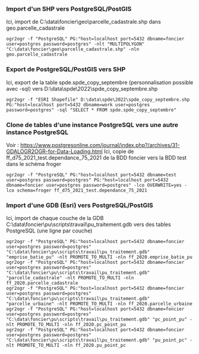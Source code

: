 ### Import d'un SHP vers PostgreSQL/PostGIS
Ici, import de C:\data\foncier\geo\parcelle_cadastrale.shp dans geo.parcelle_cadastrale
```
ogr2ogr -f "PostgreSQL" PG:"host=localhost port=5432 dbname=foncier user=postgres password=postgres" -nlt "MULTIPOLYGON" "C:\data\foncier\geo\parcelle_cadastrale.shp" -nln geo.parcelle_cadastrale
```

### Export de PostgreSQL/PostGIS vers SHP
Ici, export de la table spde.spde_copy_septembre (personnalisation possible avec -sql) vers D:\data\spde\2022\spde_copy_septembre.shp
```
ogr2ogr -f "ESRI Shapefile" D:\data\spde\2022\spde_copy_septembre.shp PG:"host=localhost port=5432 dbname=work user=postgres password=postgres" -sql "SELECT * FROM spde.spde_copy_septembre"
```

### Clone de tables d'une instance PostgreSQL vers une autre instance PostgreSQL
Voir : https://www.postgresonline.com/journal/index.php?/archives/31-GDALOGR2OGR-for-Data-Loading.html
Ici, copie de ff_d75_2021_test.dependance_75_2021 de la BDD foncier vers la BDD test dans le schéma froger
```
ogr2ogr -f "PostgreSQL" PG:"host=localhost port=5432 dbname=test user=postgres password=postgres" PG:"host=localhost port=5432 dbname=foncier user=postgres password=postgres" -lco OVERWRITE=yes -lco schema=froger ff_d75_2021_test.dependance_75_2021
```

### Import d'une GDB (Esri) vers PostgreSQL/PostGIS
Ici, import de chaque couche de la GDB C:\data\foncier\pu\scripts\travail\pu_traitement.gdb vers des tables PostgreSQL (une ligne par couche)
```
ogr2ogr -f "PostgreSQL" PG:"host=localhost port=5432 dbname=foncier user=postgres password=postgres" "C:\data\foncier\pu\scripts\travail\pu_traitement.gdb" "emprise_batie_pu" -nlt PROMOTE_TO_MULTI -nln ff_2020.emprise_batie_pu
ogr2ogr -f "PostgreSQL" PG:"host=localhost port=5432 dbname=foncier user=postgres password=postgres" "C:\data\foncier\pu\scripts\travail\pu_traitement.gdb" "parcelle_cadastrale" -nlt PROMOTE_TO_MULTI -nln ff_2020.parcelle_cadastrale
ogr2ogr -f "PostgreSQL" PG:"host=localhost port=5432 dbname=foncier user=postgres password=postgres" "C:\data\foncier\pu\scripts\travail\pu_traitement.gdb" "parcelle_urbaine" -nlt PROMOTE_TO_MULTI -nln ff_2020.parcelle_urbaine
ogr2ogr -f "PostgreSQL" PG:"host=localhost port=5432 dbname=foncier user=postgres password=postgres" "C:\data\foncier\pu\scripts\travail\pu_traitement.gdb" "pc_point_pu" -nlt PROMOTE_TO_MULTI -nln ff_2020.pc_point_pu
ogr2ogr -f "PostgreSQL" PG:"host=localhost port=5432 dbname=foncier user=postgres password=postgres" "C:\data\foncier\pu\scripts\travail\pu_traitement.gdb" "pu_point_pc" -nlt PROMOTE_TO_MULTI -nln ff_2020.pu_point_pc
```

